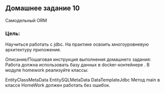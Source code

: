 ## Домашнее задание 10
Самодельный ORM

### Цель:
Научиться работать с jdbc.
На практике освоить многоуровневую архитектуру приложения.

Описание/Пошаговая инструкция выполнения домашнего задания:
Работа должна использовать базу данных в docker-контейнере .
В модуле homework реализуйте классы:

EntityClassMetaData
EntitySQLMetaData
DataTemplateJdbc
Метод main в классе HomeWork должен работать без ошибок.